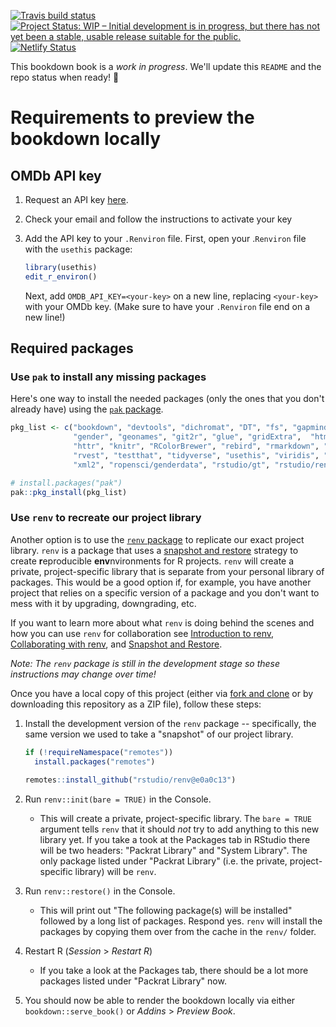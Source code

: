   [![Travis build status](https://travis-ci.org/rstudio-education/stat545.svg?branch=master)](https://travis-ci.org/rstudio-education/stat545) [![Project Status: WIP – Initial development is in progress, but there has not yet been a stable, usable release suitable for the public.](http://www.repostatus.org/badges/latest/wip.svg)](http://www.repostatus.org/#wip) [![Netlify Status](https://api.netlify.com/api/v1/badges/82ff5a18-8a13-4f25-b688-230b04bc5664/deploy-status)](https://app.netlify.com/sites/stat545-book/deploys)

This bookdown book is a *work in progress*. We'll update this `README` and the repo status when ready! :rocket:


# Requirements to preview the bookdown locally 

## OMDb API key

1. Request an API key [here](https://www.omdbapi.com/apikey.aspx).
1. Check your email and follow the instructions to activate your key
1. Add the API key to your `.Renviron` file. First, open your .`Renviron` file with the `usethis` package:
  
    ```r
    library(usethis)
    edit_r_environ()
    ```
    
    Next, add `OMDB_API_KEY=<your-key>` on a new line, replacing `<your-key>` with your OMDb key. (Make sure to have your `.Renviron` file end on a new line!)
    
## Required packages


### Use `pak` to install any missing packages

Here's one way to install the needed packages (only the ones that you don't already have) using the [`pak` package](https://pak.r-lib.org/index.html).

<!--TODO: Change pkg_list to not be static, maybe use renv::dependencies(path = "DESCRIPTION")?-->

```r
pkg_list <- c("bookdown", "devtools", "dichromat", "DT", "fs", "gapminder",
              "gender", "geonames", "git2r", "glue", "gridExtra",  "htmltools",
              "httr", "knitr", "RColorBrewer", "rebird", "rmarkdown", "rplos", 
              "rvest", "testthat", "tidyverse", "usethis", "viridis", "xfun", 
              "xml2", "ropensci/genderdata", "rstudio/gt", "rstudio/renv@46f1123")
```


```r
# install.packages("pak")
pak::pkg_install(pkg_list)
```

### Use `renv` to recreate our project library

Another option is to use the [`renv` package](https://rstudio.github.io/renv/index.html) to replicate our exact project library. `renv` is a package that uses a [snapshot and restore](https://environments.rstudio.com/snapshot.html) strategy to create **r**eproducible **env**nvironments for R projects. `renv` will create a private, project-specific library that is separate from your personal library of packages. This would be a good option if, for example, you have another project that relies on a specific version of a package and you don't want to mess with it by upgrading, downgrading, etc.

If you want to learn more about what `renv` is doing behind the scenes and how you can use `renv` for collaboration see [Introduction to renv](https://rstudio.github.io/renv/articles/renv.html), [Collaborating with renv](https://rstudio.github.io/renv/articles/collaborating.html), and [Snapshot and Restore](https://environments.rstudio.com/snapshot.html#pre-requisite-steps).

*Note: The `renv` package is still in the development stage so these instructions may change over time!*

Once you have a local copy of this project (either via [fork and clone](https://happygitwithr.com/fork-and-clone.html) or by downloading this repository as a ZIP file), follow these steps:

1. Install the development version of the `renv` package -- specifically, the same version we used to take a "snapshot" of our project library.
   
    ```r
    if (!requireNamespace("remotes"))
      install.packages("remotes")
  
    remotes::install_github("rstudio/renv@e0a0c13")
    ```
    
1. Run `renv::init(bare = TRUE)` in the Console.
    + This will create a private, project-specific library. The `bare = TRUE` argument tells `renv` that it should *not* try to add anything to this new library yet. If you take a took at the Packages tab in RStudio there will be two headers: "Packrat Library" and "System Library". The only package listed under "Packrat Library" (i.e. the private, project-specific library) will be `renv`.
1. Run `renv::restore()` in the Console.
    + This will print out "The following package(s) will be installed" followed by a long list of packages. Respond yes. `renv` will install the packages by copying them over from the cache in the `renv/` folder.
1. Restart R (*Session* > *Restart R*)
    + If you take a look at the Packages tab, there should be a lot more packages listed under "Packrat Library" now.
1. You should now be able to render the bookdown locally via either `bookdown::serve_book()` or *Addins* > *Preview Book*.
